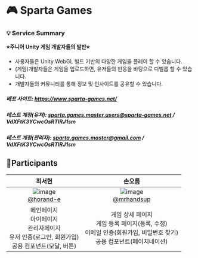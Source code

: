# 🎮 Sparta Games
### 💡 Service Summary
**⭐️주니어 Unity 게임 개발자들의 발판⭐️**
- 사용자들은 Unity WebGL 빌드 기반의 다양한 게임을 플레이 할 수 있습니다.
- (게임)개발자들은 게임을 업로드하면, 유저들의 반응을 바탕으로 디벨롭 할 수 있습니다.
- 개발자들의 커뮤니티를 통해 정보 및 인사이트를 공유할 수 있습니다.

##### 배포 사이트: https://www.sparta-games.net/
##### 테스트 계정(유저): sparta.games.master.users@sparta-games.net / VdXFtK3YCwcOsRTIRJ1sm
##### 테스트 계정(관리자): sparta.games.master@gmail.com / VdXFtK3YCwcOsRTIRJ1sm

## 👯Participants

|                                                                            최서현                                                                            |                                                                                  손오름                                                                                  |                 
| :----------------------------------------------------------------------------------------------------------------------------------------------------------: | :----------------------------------------------------------------------------------------------------------------------------------------------------------------------: |
| ![image](https://github.com/user-attachments/assets/2c3d499f-4397-4cf1-8a5c-9e5acc36b8d4) <br/>[@horand-e](https://github.com/horang-e) | ![image](https://github.com/user-attachments/assets/a1b1cd9a-c605-45ac-b908-262f4eb781d7) <br/>[@mrhandsup](https://github.com/mrhandsup) |
|                                                     메인페이지<br/>마이페이지<br/>관리자페이지<br/>유저 인증(로그인, 회원가입)<br/>공용 컴포넌트(모달, 버튼)                                               |                                                           게임 상세 페이지</br>게임 등록 페이지(등록, 수정)</br>이메일 인증(회원가입, 비밀번호 찾기)</br>공용 컴포넌트(페이지네이션)                    

<br/>

